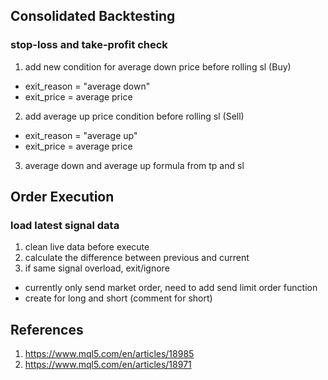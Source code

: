 ## Consolidated Backtesting
### stop-loss and take-profit check
1. add new condition for average down price before rolling sl (Buy)
- exit_reason = "average down"
- exit_price = average price
2. add average up price condition before rolling sl (Sell)
- exit_reason = "average up"
- exit_price = average price
3. average down and average up formula from tp and sl 

## Order Execution
### load latest signal data
1. clean live data before execute
2. calculate the difference between previous and current
3. if same signal overload, exit/ignore

- currently only send market order, need to add send limit order function
- create for long and short (comment for short)

## References
1. https://www.mql5.com/en/articles/18985
2. https://www.mql5.com/en/articles/18971
